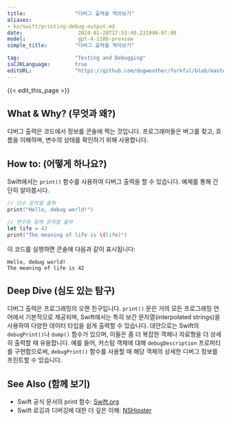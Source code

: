 ```yaml
---
title:                "디버그 출력을 찍어보기"
aliases:
- ko/swift/printing-debug-output.md
date:                  2024-01-20T17:53:40.231946-07:00
model:                 gpt-4-1106-preview
simple_title:         "디버그 출력을 찍어보기"

tag:                  "Testing and Debugging"
isCJKLanguage:        true
editURL:              "https://github.com/dogweather/forkful/blob/master/content/ko/swift/printing-debug-output.md"
---
```


{{< edit_this_page >}}

## What & Why? (무엇과 왜?)
디버그 출력은 코드에서 정보를 콘솔에 찍는 것입니다. 프로그래머들은 버그를 찾고, 흐름을 이해하며, 변수의 상태를 확인하기 위해 사용합니다.

## How to: (어떻게 하나요?)
Swift에서는 `print()` 함수를 사용하여 디버그 출력을 할 수 있습니다. 예제를 통해 간단히 알아봅시다.

```Swift
// 단순 문자열 출력
print("Hello, debug world!")

// 변수와 함께 문자열 출력
let life = 42
print("The meaning of life is \(life)")
```

이 코드를 실행하면 콘솔에 다음과 같이 표시됩니다:

```
Hello, debug world!
The meaning of life is 42
```

## Deep Dive (심도 있는 탐구)
디버그 출력은 프로그래밍의 오랜 친구입니다. `print()` 문은 거의 모든 프로그래밍 언어에서 기본적으로 제공되며, Swift에서는 특히 보간 문자열(interpolated strings)을 사용하여 다양한 데이터 타입을 쉽게 출력할 수 있습니다. 대안으로는 Swift의 `debugPrint()`나 `dump()` 함수가 있으며, 이들은 좀 더 복잡한 객체나 자료형을 더 상세히 출력할 때 유용합니다. 예를 들어, 커스텀 객체에 대해 `debugDescription` 프로퍼티를 구현함으로써, `debugPrint()` 함수를 사용할 때 해당 객체의 상세한 디버그 정보를 프린트할 수 있습니다.

## See Also (함께 보기)
- Swift 공식 문서의 print 함수: [Swift.org](https://docs.swift.org/swift-book/ReferenceManual/Statements.html#ID539)
- Swift 로깅과 디버깅에 대한 더 깊은 이해: [NSHipster](https://nshipster.com/swift-log/)
